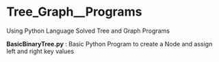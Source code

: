 # Tree_Graph__Programs
Using Python Language Solved Tree and Graph Programs

**BasicBinaryTree.py** : Basic Python Program to create a Node and assign left and right key values
